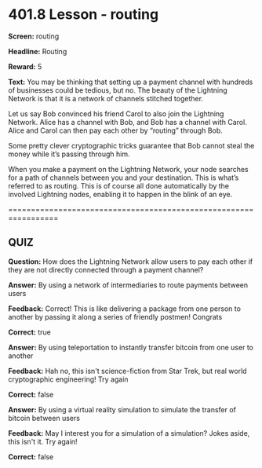 # 401.8 Lesson - routing

**Screen:** routing

**Headline:** Routing

**Reward:** 5

**Text:** You may be thinking that setting up a payment channel with hundreds of businesses could be tedious, but no. The beauty of the Lightning Network is that it is a network of channels stitched together.

Let us say Bob convinced his friend Carol to also join the Lightning Network. Alice has a channel with Bob, and Bob has a channel with Carol. Alice and Carol can then pay each other by “routing” through Bob.

Some pretty clever cryptographic tricks guarantee that Bob cannot steal the money while it’s passing through him.

When you make a payment on the Lightning Network, your node searches for a path of channels between you and your destination. This is what’s referred to as routing. This is of course all done automatically by the involved Lightning nodes, enabling it to happen in the blink of an eye.

\=================================================================

## QUIZ

**Question:** How does the Lightning Network allow users to pay each other if they are not directly connected through a payment channel?

**Answer:** By using a network of intermediaries to route payments between users

**Feedback:** Correct! This is like delivering a package from one person to another by passing it along a series of friendly postmen! Congrats

**Correct:** true

**Answer:** By using teleportation to instantly transfer bitcoin from one user to another

**Feedback:** Hah no, this isn't science-fiction from Star Trek, but real world cryptographic engineering! Try again

**Correct:** false

**Answer:** By using a virtual reality simulation to simulate the transfer of bitcoin between users

**Feedback:** May I interest you for a simulation of a simulation? Jokes aside, this isn't it. Try again!

**Correct:** false

<figure><img src="../.gitbook/assets/401-08.png" alt=""><figcaption></figcaption></figure>
